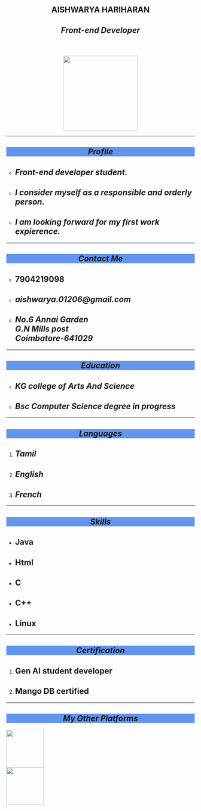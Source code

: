 <!DOCTYPE html>
<html lang="en">
<head>
    <meta charset="UTF-8">
    <title>Resume</title>
   
</head>
<body background="./assets/galaxy.jpg" background="no-repeat">
    <header>
    <section>
    <center><h1>AISHWARYA HARIHARAN</h1></center>
    <center><h2><i>Front-end Developer</h2></i></h2></center>
   </section> 
   </header>
   <section>
    <tbody>
        <tr>
            <td>
                <figure>
                    <center><img src="https://encrypted-tbn0.gstatic.com/images?q=tbn:ANd9GcTkge5LZ8xSug5PszKQDTOcHE7hR7Lf1746Tw&s" height="200px" width="200px"/></center>
                </figure>
            </td>
        </tr>
        <hr>
     </tbody>
     <section>
        <center><h2 style="background-color:cornflowerblue"><b><i>Profile</i></b></h2></center>
     </section>
     <tr>
        <ul type="circle">
        <li><h2><b><i>Front-end developer student.</i></b></h2></td></li>
        <li><h2><b><i>I consider myself as a responsible and orderly person.</i></b></h2></li>
        <li><h2><i><b>I am looking forward for my first work expierence.</b></i></h2></li>
        </ul>
     </tr>
     <hr>
     <section>
        <center><h2 style="background-color:cornflowerblue"><b><i>Contact Me</i></b></h2></center>
        <ul type="circle">
            <li><h2>7904219098</h2></li>
            <li><h2><i>aishwarya.01206@gmail.com</i></h2></li>
            <li><h2><i><b>No.6 Annai Garden<br>G.N Mills post<br>Coimbatore-641029</b></i></h2></li>
        </ul>
     </section>
     <hr>
     <section>
        <center><h2 style="background-color:cornflowerblue"><b><i>Education</i></b></h2></center>
        <ul type="circle">
            <li><h2><i><b>KG college of Arts And Science</b></i></h2></li>
            <li><h2><i><b>Bsc Computer Science degree in progress</b></i></h2></li>
        </ul>    
     </section>
     <hr>
    <section>
        <center><h2 style="background-color:cornflowerblue"><b><i>Languages</i></b></h2></center>
        <ol type="number">
            <li><h2><i>Tamil</i></h2></li>
            <li><h2><i>English</i></h2></li>
            <li><h2><i>French</i></h2></li>
        </ol>
    </section>
    <hr>
    <section>
            <center><h2 style="background-color:cornflowerblue"><b><i>Skills</i></b></h2></center>
    <nav>
        <ul>
            <li><h2>Java</h2></li>
            <li><h2>Html</h2></li>
            <li><h2>C</h2></li>
            <li><h2>C++</h2></li>
            <li><h2>Linux</h2></li>   
        </ul>
    </nav>
    </section>
    <hr>
    <section>
        <center><h2 style="background-color:cornflowerblue"><b><i>Certification</i></b></h2></center>
        <ol type="number">
            <li><h2>Gen AI student developer</h2></li>
            <li><h2>Mango DB certified</h2></li>
        </ol>
    </section>
    <hr>
    <section>
        <center><h2 style="background-color:cornflowerblue;"><b><i>My Other Platforms</i></b></h2></center>
        <tr>
            <td>
                <a href="https://www.instagram.com/mystical.dimples_012/?hl=en"> 
                <img src="./assets/insta.jpeg" height="100px" width="100px"/>
                </a>
            </td>
        </tr>
    </section>
    <section>
        <tr>
            <td>
                <a href="https://www.linkedin.com/in/aishwarya-h-23450b24b" >
                 <img src="./assets/linkedin.webp" height="100px" width="100px"/>
                </a>
            </td>
        </tr>
    </section>
    </tbody>
   </section>
</body>
</html>
